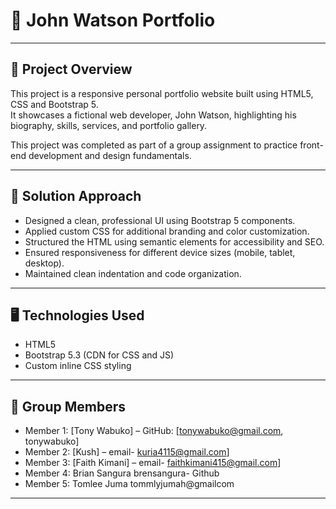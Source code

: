 # 📄 John Watson Portfolio

---

## 🧩 Project Overview
This project is a responsive personal portfolio website built using HTML5, CSS and Bootstrap 5.  
It showcases a fictional web developer, John Watson, highlighting his biography, skills, services, and portfolio gallery.

This project was completed as part of a group assignment to practice front-end development and design fundamentals.

---

## 🚀 Solution Approach
- Designed a clean, professional UI using Bootstrap 5 components.
- Applied custom CSS for additional branding and color customization.
- Structured the HTML using semantic elements for accessibility and SEO.
- Ensured responsiveness for different device sizes (mobile, tablet, desktop).
- Maintained clean indentation and code organization.

---

## 🖥️ Technologies Used
- HTML5
- Bootstrap 5.3 (CDN for CSS and JS)
- Custom inline CSS styling

---

## 👥 Group Members
- Member 1: [Tony Wabuko] – GitHub: [tonywabuko@gmail.com, tonywabuko]
- Member 2: [Kush] – email- kuria4115@gmail.com]
- Member 3: [Faith Kimani] – email- faithkimani415@gmail.com]
- Member 4: Brian Sangura   brensangura- Github
- Member 5: Tomlee Juma tommlyjumah@gmailcom

---

